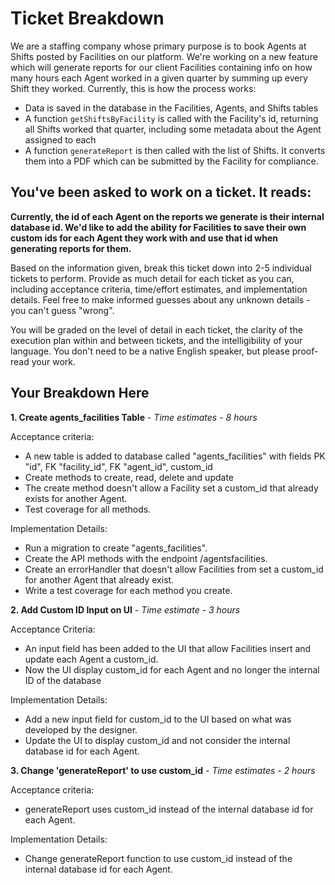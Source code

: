 # Ticket Breakdown
We are a staffing company whose primary purpose is to book Agents at Shifts posted by Facilities on our platform. We're working on a new feature which will generate reports for our client Facilities containing info on how many hours each Agent worked in a given quarter by summing up every Shift they worked. Currently, this is how the process works:

- Data is saved in the database in the Facilities, Agents, and Shifts tables
- A function `getShiftsByFacility` is called with the Facility's id, returning all Shifts worked that quarter, including some metadata about the Agent assigned to each
- A function `generateReport` is then called with the list of Shifts. It converts them into a PDF which can be submitted by the Facility for compliance.

## You've been asked to work on a ticket. It reads:

**Currently, the id of each Agent on the reports we generate is their internal database id. We'd like to add the ability for Facilities to save their own custom ids for each Agent they work with and use that id when generating reports for them.**


Based on the information given, break this ticket down into 2-5 individual tickets to perform. Provide as much detail for each ticket as you can, including acceptance criteria, time/effort estimates, and implementation details. Feel free to make informed guesses about any unknown details - you can't guess "wrong".


You will be graded on the level of detail in each ticket, the clarity of the execution plan within and between tickets, and the intelligibility of your language. You don't need to be a native English speaker, but please proof-read your work.

## Your Breakdown Here

**1. Create agents_facilities Table** - *Time estimates - 8 hours*

Acceptance criteria:
- A new table is added to database called "agents_facilities" with fields PK "id", FK "facility_id", FK "agent_id", custom_id
- Create methods to create, read, delete and update
- The create method doesn't allow a Facility set a custom_id that already exists for another Agent.
- Test coverage for all methods.

Implementation Details:
- Run a migration to create "agents_facilities".
- Create the API methods with the endpoint /agentsfacilities.
- Create an errorHandler that doesn't allow Facilities from set a custom_id for another Agent that already exist.
- Write a test coverage for each method you create.

**2. Add Custom ID Input on UI** - *Time estimate - 3 hours*

Acceptance Criteria:
- An input field has been added to the UI that allow Facilities insert and update each Agent a custom_id.
- Now the UI display custom_id for each Agent and no longer the internal ID of the database

Implementation Details:
- Add a new input field for custom_id to the UI based on what was developed by the designer.
- Update the UI to display custom_id and not consider the internal database id for each Agent.

**3. Change 'generateReport' to use custom_id** - *Time estimates - 2 hours*

Acceptance criteria:
- generateReport uses custom_id instead of the internal database id for each Agent.

Implementation Details:
- Change generateReport function to use custom_id instead of the internal database id for each Agent.


